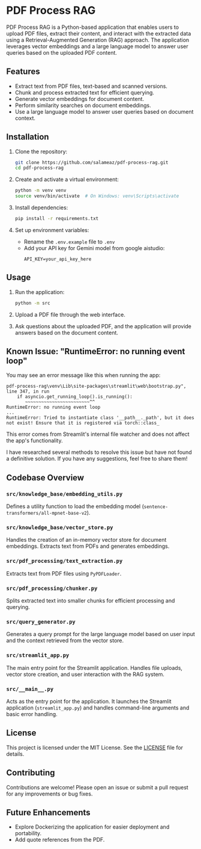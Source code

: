 # PDF Process RAG

PDF Process RAG is a Python-based application that enables users to upload PDF files, extract their content, and interact with the extracted data using a Retrieval-Augmented Generation (RAG) approach. The application leverages vector embeddings and a large language model to answer user queries based on the uploaded PDF content.

## Features
- Extract text from PDF files, text-based and scanned versions.
- Chunk and process extracted text for efficient querying.
- Generate vector embeddings for document content.
- Perform similarity searches on document embeddings.
- Use a large language model to answer user queries based on document context.

## Installation
1. Clone the repository:
   ```bash
   git clone https://github.com/salameaz/pdf-process-rag.git
   cd pdf-process-rag
   ```

2. Create and activate a virtual environment:
   ```bash
   python -m venv venv
   source venv/bin/activate  # On Windows: venv\Scripts\activate
   ```

3. Install dependencies:
   ```bash
   pip install -r requirements.txt
   ```

4. Set up environment variables:
   - Rename the `.env.example` file to `.env`
   - Add your API key for Gemini model from google aistudio:
     ```
     API_KEY=your_api_key_here
     ```

## Usage
1. Run the application:
   ```bash
   python -m src
   ```

2. Upload a PDF file through the web interface.

3. Ask questions about the uploaded PDF, and the application will provide answers based on the document content.

## Known Issue: "RuntimeError: no running event loop"
You may see an error message like this when running the app:
```
pdf-process-rag\venv\Lib\site-packages\streamlit\web\bootstrap.py", line 347, in run
    if asyncio.get_running_loop().is_running():
       ~~~~~~~~~~~~~~~~~~~~~~~~^^
RuntimeError: no running event loop
...
RuntimeError: Tried to instantiate class '__path__._path', but it does not exist! Ensure that it is registered via torch::class_
```

This error comes from Streamlit's internal file watcher and does not affect the app's functionality. 

I have researched several methods to resolve this issue but have not found a definitive solution. If you have any suggestions, feel free to share them!

## Codebase Overview
### `src/knowledge_base/embedding_utils.py`
Defines a utility function to load the embedding model (`sentence-transformers/all-mpnet-base-v2`).

### `src/knowledge_base/vector_store.py`
Handles the creation of an in-memory vector store for document embeddings. Extracts text from PDFs and generates embeddings.

### `src/pdf_processing/text_extraction.py`
Extracts text from PDF files using `PyPDFLoader`.

### `src/pdf_processing/chunker.py`
Splits extracted text into smaller chunks for efficient processing and querying.

### `src/query_generator.py`
Generates a query prompt for the large language model based on user input and the context retrieved from the vector store.

### `src/streamlit_app.py`
The main entry point for the Streamlit application. Handles file uploads, vector store creation, and user interaction with the RAG system.

### `src/__main__.py`
Acts as the entry point for the application. It launches the Streamlit application (`streamlit_app.py`) and handles command-line arguments and basic error handling.

## License
This project is licensed under the MIT License. See the [LICENSE](LICENSE) file for details.

## Contributing
Contributions are welcome! Please open an issue or submit a pull request for any improvements or bug fixes.

## Future Enhancements
- Explore Dockerizing the application for easier deployment and portability.
- Add quote references from the PDF.
